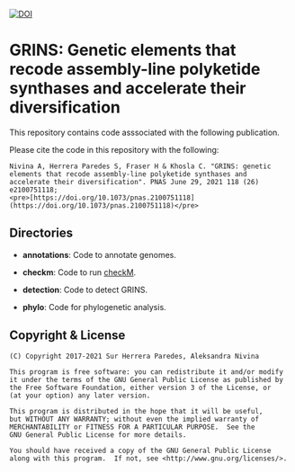 [![DOI](https://img.shields.io/badge/DOI-10.1073%2Fpnas.2100751118-blue.svg)](https://doi.org/10.1073/pnas.2100751118)

# GRINS: Genetic elements that recode assembly-line polyketide synthases and accelerate their diversification

This repository contains code asssociated with the following publication.

Please cite the code in this repository with the following:

    Nivina A, Herrera Paredes S, Fraser H & Khosla C. "GRINS: genetic
    elements that recode assembly-line polyketide synthases and
    accelerate their diversification". PNAS June 29, 2021 118 (26) e2100751118;
    <pre>[https://doi.org/10.1073/pnas.2100751118](https://doi.org/10.1073/pnas.2100751118)</pre>

## Directories

* **annotations**: Code to annotate genomes.

* **checkm**: Code to run [checkM](https://github.com/Ecogenomics/CheckM).

* **detection**: Code to detect GRINS.

* **phylo**: Code for phylogenetic analysis.

## Copyright & License

    (C) Copyright 2017-2021 Sur Herrera Paredes, Aleksandra Nivina

    This program is free software: you can redistribute it and/or modify
    it under the terms of the GNU General Public License as published by
    the Free Software Foundation, either version 3 of the License, or
    (at your option) any later version.

    This program is distributed in the hope that it will be useful,
    but WITHOUT ANY WARRANTY; without even the implied warranty of
    MERCHANTABILITY or FITNESS FOR A PARTICULAR PURPOSE.  See the
    GNU General Public License for more details.

    You should have received a copy of the GNU General Public License
    along with this program.  If not, see <http://www.gnu.org/licenses/>.
